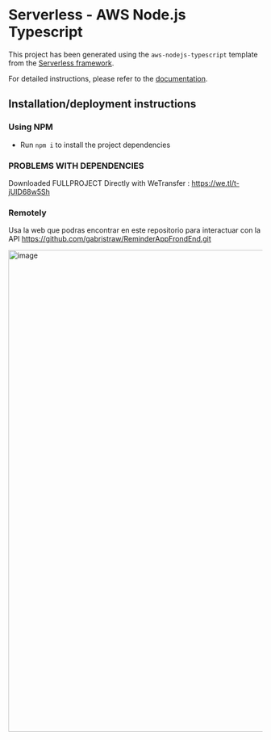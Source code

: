 # Serverless - AWS Node.js Typescript

This project has been generated using the `aws-nodejs-typescript` template from the [Serverless framework](https://www.serverless.com/).

For detailed instructions, please refer to the [documentation](https://www.serverless.com/framework/docs/providers/aws/).

## Installation/deployment instructions

### Using NPM

- Run `npm i` to install the project dependencies

### PROBLEMS WITH DEPENDENCIES

Downloaded FULLPROJECT Directly with WeTransfer : 
https://we.tl/t-jUID68w5Sh

### Remotely

Usa la web que podras encontrar en este repositorio para interactuar con la API
https://github.com/gabristraw/ReminderAppFrondEnd.git

<img width="954" alt="image" src="https://github.com/gabristraw/ReminderApp/assets/80075323/11345e69-bb7d-43ea-9b72-2111e64e07d4">



